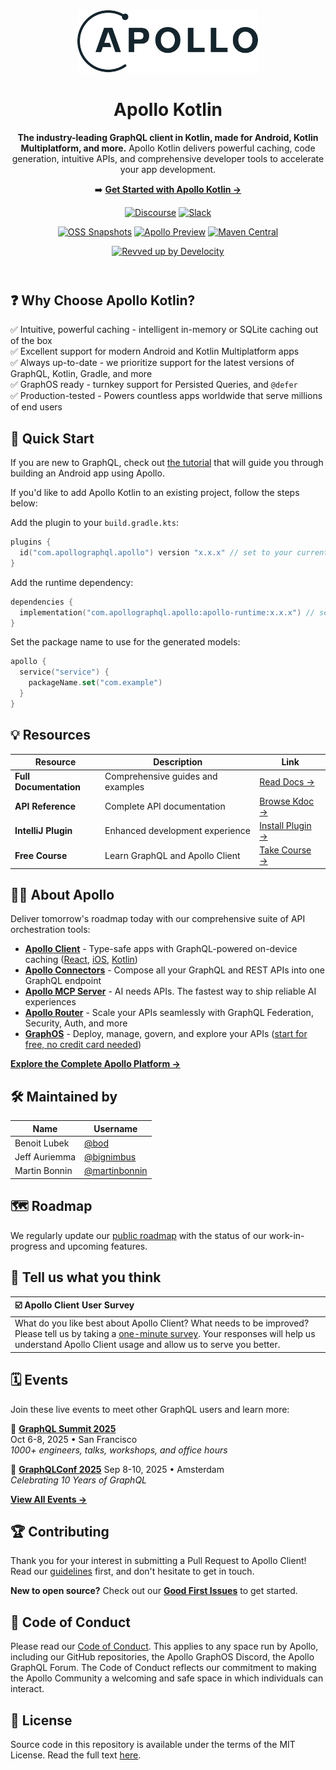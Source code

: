 <header>
  <div align="center">
    <a href="https://www.apollographql.com?utm_medium=github&utm_source=apollographql_apollo-kotlin&utm_campaign=readme"><img src="https://raw.githubusercontent.com/apollographql/apollo-client-devtools/main/assets/apollo-wordmark.svg" height="100" alt="Apollo Logo"></a>
  </div>
  <h1 align="center">Apollo Kotlin</h1>
 
**The industry-leading GraphQL client in Kotlin, made for Android, Kotlin Multiplatform, and more.** Apollo Kotlin delivers powerful caching, code generation, intuitive APIs, and comprehensive developer tools to accelerate your app development.

➡️ [**Get Started with Apollo Kotlin →**](https://www.apollographql.com/docs/kotlin?utm_source=github&utm_medium=apollographql_apollo-kotlin&utm_campaign=readme)

  <div align="center">

[![Discourse](https://img.shields.io/discourse/topics?label=Discourse&server=https%3A%2F%2Fcommunity.apollographql.com&logo=discourse&color=467B95&style=flat-square)](http://community.apollographql.com/new-topic?category=Help&tags=mobile,client)
[![Slack](https://img.shields.io/static/v1?label=kotlinlang&message=apollo-kotlin&color=A97BFF&logo=slack&style=flat-square)](https://app.slack.com/client/T09229ZC6/C01A6KM1SBZ)

[![OSS Snapshots](https://img.shields.io/maven-metadata/v?metadataUrl=https%3A%2F%2Fs01.oss.sonatype.org%2Fcontent%2Frepositories%2Fsnapshots%2Fcom%2Fapollographql%2Fapollo%2Fapollo-api-jvm%2Fmaven-metadata.xml&style=flat-square&label=oss-snapshots&color=%2315252D
)](https://s01.oss.sonatype.org/content/repositories/snapshots/com/apollographql/apollo/)
[![Apollo Preview](https://img.shields.io/maven-metadata/v?metadataUrl=https%3A%2F%2Fstorage.googleapis.com%2Fapollo-previews%2Fm2%2Fcom%2Fapollographql%2Fapollo%2Fapollo-api-jvm%2Fmaven-metadata.xml&style=flat-square&label=apollo-previews&color=%23365E72)](https://storage.googleapis.com/apollo-previews/)
[![Maven Central](https://img.shields.io/maven-metadata/v?metadataUrl=https%3A%2F%2Frepo1.maven.org%2Fmaven2%2Fcom%2Fapollographql%2Fapollo%2Fapollo-api-jvm%2Fmaven-metadata.xml&style=flat-square&label=maven-central&color=%235C96B2
)](https://central.sonatype.com/namespace/com.apollographql.apollo)

[![Revved up by Develocity](https://img.shields.io/badge/Revved%20up%20by-Develocity-06A0CE?logo=Gradle&labelColor=02303A&style=flat-square)](https://ge.apollographql.com/scans)

  </div>
</header>


## ❓ Why Choose Apollo Kotlin?

 ✅ Intuitive, powerful caching - intelligent in-memory or SQLite caching out of the box<br>
 ✅ Excellent support for modern Android and Kotlin Multiplatform apps<br>
 ✅ Always up-to-date - we prioritize support for the latest versions of GraphQL, Kotlin, Gradle, and more<br>
 ✅ GraphOS ready - turnkey support for Persisted Queries, and `@defer`<br>
 ✅ Production-tested - Powers countless apps worldwide that serve millions of end users<br>

 ## 🚀 Quick Start
 
If you are new to GraphQL, check out [the tutorial](https://www.apollographql.com/tutorials/apollo-kotlin-android-part1) that will guide you through building an Android app using Apollo.

If you'd like to add Apollo Kotlin to an existing project, follow the steps below:

Add the plugin to your `build.gradle.kts`:

```kotlin
plugins {
  id("com.apollographql.apollo") version "x.x.x" // set to your current version
}
```

Add the runtime dependency:

```kotlin
dependencies {
  implementation("com.apollographql.apollo:apollo-runtime:x.x.x") // set to your current version
}
```

Set the package name to use for the generated models:

```kotlin
apollo {
  service("service") {
    packageName.set("com.example")
  }
}
```

## 💡 Resources

| Resource | Description | Link |
| ----- | ----- | ----- |
| **Full Documentation** | Comprehensive guides and examples | [Read Docs →](https://www.apollographql.com/docs/kotlin?utm_source=github&utm_medium=apollographql_apollo-kotlin&utm_campaign=readme) |
| **API Reference** | Complete API documentation | [Browse Kdoc →](https://apollographql.github.io/apollo-kotlin/kdoc/older/4.2.0/index.html?utm_source=github&utm_medium=apollographql_apollo-kotlin&utm_campaign=readme) |
| **IntelliJ Plugin** | Enhanced development experience | [Install Plugin →](https://plugins.jetbrains.com/plugin/20645-apollo-graphql) |
| **Free Course** | Learn GraphQL and Apollo Client | [Take Course →](https://www.apollographql.com/tutorials/apollo-kotlin-android-part1?utm_source=github&utm_medium=apollographql_apollo-kotlin&utm_campaign=readme) |

## 🧑‍🚀 About Apollo 

Deliver tomorrow's roadmap today with our comprehensive suite of API orchestration tools:

* [**Apollo Client**](https://www.apollographql.com/docs/react?utm_source=github&utm_medium=apollographql_apollo-kotlin&utm_campaign=readme) \- Type-safe apps with GraphQL-powered on-device caching ([React](https://www.apollographql.com/docs/react?utm_medium=github&utm_source=apollographql_apollo-kotlin&utm_campaign=readme), [iOS](https://www.apollographql.com/docs/ios?utm_medium=github&utm_source=apollographql_apollo-kotlin&utm_campaign=readme), [Kotlin](https://www.apollographql.com/docs/kotlin?utm_medium=github&utm_source=apollographql_apollo-kotlin&utm_campaign=readme))  
* [**Apollo Connectors**](https://www.apollographql.com/connectors?utm_source=github&utm_medium=apollographql_apollo-kotlin&utm_campaign=readme) \- Compose all your GraphQL and REST APIs into one GraphQL endpoint  
* [**Apollo MCP Server**](https://www.apollographql.com/ai?utm_source=github&utm_medium=apollographql_apollo-kotlin&utm_campaign=readme) \- AI needs APIs. The fastest way to ship reliable AI experiences  
* [**Apollo Router**](https://www.apollographql.com/docs/router?utm_source=github&utm_medium=apollographql_apollo-kotlin&utm_campaign=readme) \- Scale your APIs seamlessly with GraphQL Federation, Security, Auth, and more  
* [**GraphOS**](https://www.apollographql.com/graphos?utm_source=github&utm_medium=apollographql_apollo-kotlin&utm_campaign=readme) \- Deploy, manage, govern, and explore your APIs ([start for free, no credit card needed](https://www.apollographql.com/pricing?utm_medium=github&utm_source=apollographql_apollo-kotlin&utm_campaign=readme))

[**Explore the Complete Apollo Platform →**](https://www.apollographql.com/?utm_source=github&utm_medium=apollographql-_apollo-kotlin&utm_campaign=readme)

## 🛠️ Maintained by

|Name|Username|
|---|---|
|Benoit Lubek|[@bod](https://github.com/bod)|
|Jeff Auriemma|[@bignimbus](https://github.com/bignimbus)|
|Martin Bonnin|[@martinbonnin](https://github.com/martinbonnin)|

## 🗺️ Roadmap

We regularly update our [public roadmap](https://github.com/apollographql/apollo-kotlin/blob/main/ROADMAP.md) with the status of our work-in-progress and upcoming features.

## 📣 Tell us what you think

| ☑️  Apollo Client User Survey |
| :----- |
| What do you like best about Apollo Client? What needs to be improved? Please tell us by taking a [one-minute survey](https://docs.google.com/forms/d/e/1FAIpQLSczNDXfJne3ZUOXjk9Ursm9JYvhTh1_nFTDfdq3XBAFWCzplQ/viewform?usp=pp_url&entry.1170701325=Apollo+Kotlin&entry.204965213=Readme). Your responses will help us understand Apollo Client usage and allow us to serve you better. |

## 🗓️ Events

Join these live events to meet other GraphQL users and learn more: 

🎪 [**GraphQL Summit 2025**](https://summit.graphql.com?utm_source=github&utm_medium=apollographql_apollo-kotlin&utm_campaign=readme)  
 Oct 6-8, 2025 • San Francisco  
 *1000+ engineers, talks, workshops, and office hours*

🌟 [**GraphQLConf 2025**](https://graphql.org/conf/2025)
 Sep 8-10, 2025 • Amsterdam  
 *Celebrating 10 Years of GraphQL*

[**View All Events →**](https://www.apollographql.com/events?utm_source=github&utm_medium=apollographql_apollo-kotlin&utm_campaign=readme)

## 🏆 Contributing

Thank you for your interest in submitting a Pull Request to Apollo Client!  Read our [guidelines](https://github.com/apollographql/apollo-kotlin/blob/main/CONTRIBUTING.md) first, and don't hesitate to get in touch.

**New to open source?** Check out our [**Good First Issues**](https://github.com/apollographql/apollo-kotlin/issues?q=is%3Aopen%20label%3A%22%3Abooks%3A%20good-first-issue%22) to get started.

## 🤝 Code of Conduct

Please read our [Code of Conduct](https://community.apollographql.com/faq). This applies to any space run by Apollo, including our GitHub repositories, the Apollo GraphOS Discord, the Apollo GraphQL Forum. The Code of Conduct reflects our commitment to making the Apollo Community a welcoming and safe space in which individuals can interact.

## 🪪 License

Source code in this repository is available under the terms of the MIT License.  Read the full text [here](https://github.com/apollographql/apollo-kotlin/blob/main/LICENSE).
